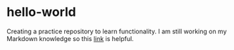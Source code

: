 # hello-world
Creating a practice repository to learn functionality.
I am still working on my Markdown knowledge so this [link](https://github.com/adam-p/markdown-here/wiki/Markdown-Here-Cheatsheet#lists) is helpful.
